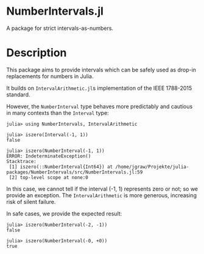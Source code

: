 # NumberIntervals.jl

A package for strict intervals-as-numbers.

# Description

This package aims to provide intervals which can be safely used as drop-in replacements for numbers in Julia.

It builds on `IntervalArithmetic.jl`s implementation of the IEEE 1788-2015 standard.

However, the `NumberInterval` type behaves more predictably and cautious in many contexts than the `Interval` type:

```
julia> using NumberIntervals, IntervalArithmetic

julia> iszero(Interval(-1, 1))
false

julia> iszero(NumberInterval(-1, 1))
ERROR: IndeterminateException()
Stacktrace:
 [1] iszero(::NumberInterval{Int64}) at /home/jgraw/Projekte/julia-packages/NumberIntervals/src/NumberIntervals.jl:59
 [2] top-level scope at none:0
```

In this case, we cannot tell if the interval (-1, 1) represents zero or not; so we provide an exception. The `IntervalArithmetic` is more generous, increasing risk of silent failure.

In safe cases, we provide the expected result:

```
julia> iszero(NumberInterval(-2, -1))
false

julia> iszero(NumberInterval(-0, +0))
true
```
